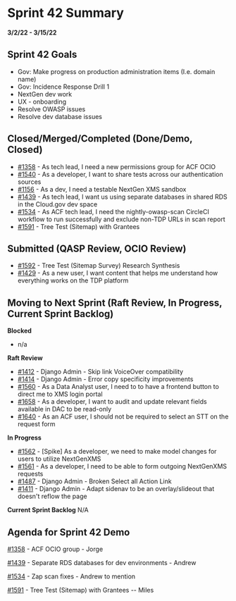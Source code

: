 # Sprint 42 Summary
**3/2/22 - 3/15/22**

## Sprint 42 Goals
* Gov: Make progress on production administration items (I.e. domain name) 
* Gov: Incidence Response Drill 1
* NextGen dev work
* UX - onboarding 
* Resolve OWASP issues 
* Resolve dev database issues


## Closed/Merged/Completed (Done/Demo, Closed)
- [#1358](https://github.com/raft-tech/tanf-app/issues/1358) - As tech lead, I need a new permissions group for ACF OCIO 
- [#1540](https://github.com/raft-tech/tanf-app/issues/1540) - As a developer, I want to share tests across our authentication sources
- [#1156](https://github.com/raft-tech/tanf-app/issues/1234) - As a dev, I need a testable NextGen XMS sandbox
- [#1439](https://github.com/raft-tech/tanf-app/issues/1234) - As tech lead, I want us using separate databases in shared RDS in the Cloud.gov dev space
- [#1534](https://github.com/raft-tech/tanf-app/issues/1234) - As ACF tech lead, I need the nightly-owasp-scan CircleCI workflow to run successfully and exclude non-TDP URLs in scan report
- [#1591](https://github.com/raft-tech/tanf-app/issues/1234) - Tree Test (Sitemap) with Grantees



## Submitted (QASP Review, OCIO Review)
- [#1592](https://app.zenhub.com/workspaces/tdrs-sprint-board-5f18ab06dfd91c000f7e682e/issues/raft-tech/tanf-app/1592) - Tree Test (Sitemap Survey) Research Synthesis
- [#1429](https://app.zenhub.com/workspaces/tdrs-sprint-board-5f18ab06dfd91c000f7e682e/issues/raft-tech/tanf-app/1429) - As a new user, I want content that helps me understand how everything works on the TDP platform


## Moving to Next Sprint (Raft Review, In Progress, Current Sprint Backlog)

**Blocked**
- n/a

**Raft Review**
- [#1412](https://github.com/raft-tech/tanf-app/issues/1412) - Django Admin - Skip link VoiceOver compatibility 
- [#1414](https://github.com/raft-tech/tanf-app/issues/1414) - Django Admin - Error copy specificity improvements
- [#1560](https://github.com/raft-tech/tanf-app/issues/1560) - As a Data Analyst user, I need to to have a frontend button to direct me to XMS login portal
- [#1658](https://github.com/raft-tech/tanf-app/issues/1658) - As a developer, I want to audit and update relevant fields available in DAC to be read-only
- [#1640](https://github.com/raft-tech/tanf-app/issues/1640) - As an ACF user, I should not be required to select an STT on the request form

**In Progress**
- [#1562](https://github.com/raft-tech/tanf-app/issues/1562) - [Spike] As a developer, we need to make model changes for users to utilize NextGenXMS
- [#1561](https://github.com/raft-tech/tanf-app/issues/1561) - As a developer, I need to be able to form outgoing NextGenXMS requests
- [#1487](https://github.com/raft-tech/tanf-app/issues/1487) - Django Admin - Broken Select all Action Link
- [#1411](https://github.com/raft-tech/tanf-app/issues/1411) - Django Admin - Adapt sidenav to be an overlay/slideout that doesn't reflow the page

**Current Sprint Backlog**
N/A

## Agenda for Sprint 42 Demo
[#1358](https://github.com/raft-tech/tanf-app/issues/1358) - ACF OCIO group - Jorge

[#1439](https://github.com/raft-tech/tanf-app/issues/1439) - Separate RDS databases for dev environments - Andrew

[#1534](https://github.com/raft-tech/tanf-app/issues/1534) - Zap scan fixes - Andrew to mention

[#1591](https://github.com/raft-tech/tanf-app/issues/1591) - Tree Test (Sitemap) with Grantees -- Miles

